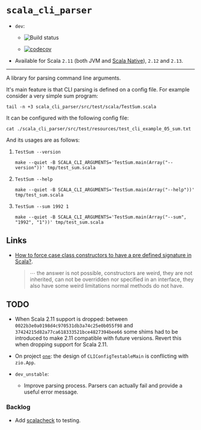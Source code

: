 # `scala_cli_parser`

*   `dev`:

    *   ![Build status](https://travis-ci.org/fmv1992/scala_cli_parser.svg?branch=dev)

    *   [![codecov](https://codecov.io/gh/fmv1992/scala_cli_parser/branch/dev/graph/badge.svg)](https://codecov.io/gh/fmv1992/scala_cli_parser)

*   Available for Scala `2.11` (both JVM and [Scala Native](http://www.scala-native.org/en/latest/user/sbt.html)), `2.12` and `2.13`.

* * *

A library for parsing command line arguments.

It's main feature is that CLI parsing is defined on a config file. For example consider a very simple sum program:

~~~~ {#mycode .scala .numberLines pipe="bash" startFrom="1"}
tail -n +3 scala_cli_parser/src/test/scala/TestSum.scala
~~~~~~~~~~~~~~~~~~~~~~~~~~~~~~~~~~~~~~~~~~~~~~~~~~~~~~~~~~~~~~

It can be configured with the following config file:

~~~~ {#mycode .default .numberLines pipe="bash" startFrom="1"}
cat ./scala_cli_parser/src/test/resources/test_cli_example_05_sum.txt
~~~~~~~~~~~~~~~~~~~~~~~~~~~~~~~~~~~~~~~~~~~~~~~~~~~~~~~~~~~~~~

And its usages are as follows:

1.  ~~~~ {#mycode .default .numberLines startFrom="1"}
    TestSum --version
    ~~~~~~~~~~~~~~~~~~~~~~~~~~~~~~~~~~~~~~~~~~~~~~~~~~~~~~~~~~~~~~

    ~~~~ {#mycode .default .numberLines pipe="bash" startFrom="1"}
    make --quiet -B SCALA_CLI_ARGUMENTS='TestSum.main(Array("--version"))' tmp/test_sum.scala
    ~~~~~~~~~~~~~~~~~~~~~~~~~~~~~~~~~~~~~~~~~~~~~~~~~~~~~~~~~~~~~~

1.  ~~~~ {#mycode .default .numberLines startFrom="1"}
    TestSum --help
    ~~~~~~~~~~~~~~~~~~~~~~~~~~~~~~~~~~~~~~~~~~~~~~~~~~~~~~~~~~~~~~

    ~~~~ {#mycode .default .numberLines pipe="bash" startFrom="1"}
    make --quiet -B SCALA_CLI_ARGUMENTS='TestSum.main(Array("--help"))' tmp/test_sum.scala
    ~~~~~~~~~~~~~~~~~~~~~~~~~~~~~~~~~~~~~~~~~~~~~~~~~~~~~~~~~~~~~~

1.  ~~~~ {#mycode .default .numberLines startFrom="1"}
    TestSum --sum 1992 1
    ~~~~~~~~~~~~~~~~~~~~~~~~~~~~~~~~~~~~~~~~~~~~~~~~~~~~~~~~~~~~~~

    ~~~~ {#mycode .default .numberLines pipe="bash" startFrom="1"}
    make --quiet -B SCALA_CLI_ARGUMENTS='TestSum.main(Array("--sum", "1992", "1"))' tmp/test_sum.scala
    ~~~~~~~~~~~~~~~~~~~~~~~~~~~~~~~~~~~~~~~~~~~~~~~~~~~~~~~~~~~~~~

## Links

*   [How to force case class constructors to have a pre defined signature in Scala?](https://stackoverflow.com/questions/65544763/how-to-force-case-class-constructors-to-have-a-pre-defined-signature-in-scala).

    >    ⋯ the answer is not possible, constructors are weird, they are not inherited, can not be overridden nor specified in an interface, they also have some weird limitations normal methods do not have.

## TODO

*   When Scala 2.11 support is dropped: between `0022b3e0a0198d4c970531db3a74c25e0b055f98` and `37424215d82a77ca618333521bce4827394bee66` some shims had to be introduced to make 2.11 compatible with future versions. Revert this when dropping support for Scala 2.11.

*   On project [`one`](https://github.com/SemanticSugar/one/blob/947e498e0b46ce7a27a5fb2d6e7ba67685c85b7e/one/src/main/scala/One.scala#L15): the design of `CLIConfigTestableMain` is conflicting with `zio.App`.

*   `dev_unstable`:

    *   Improve parsing process. Parsers can actually fail and provide a useful error message.

### Backlog

*   Add [scalacheck](https://www.scalacheck.org/) to testing.
